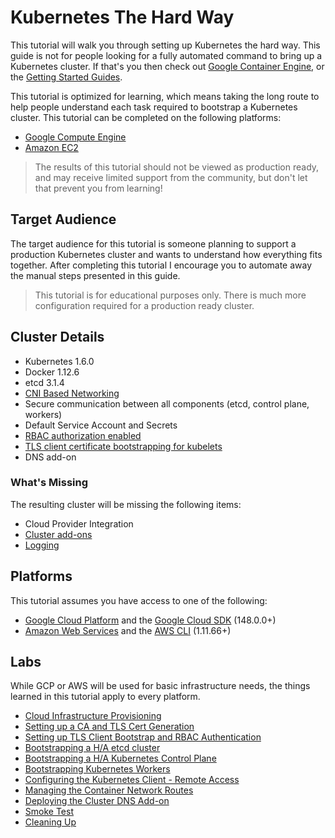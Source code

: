 # Kubernetes The Hard Way

This tutorial will walk you through setting up Kubernetes the hard way. This guide is not for people looking for a fully automated command to bring up a Kubernetes cluster. If that's you then check out [Google Container Engine](https://cloud.google.com/container-engine), or the [Getting Started Guides](http://kubernetes.io/docs/getting-started-guides/).

This tutorial is optimized for learning, which means taking the long route to help people understand each task required to bootstrap a Kubernetes cluster. This tutorial can be completed on the following platforms:

* [Google Compute Engine](https://cloud.google.com/compute)
* [Amazon EC2](https://aws.amazon.com/ec2)

> The results of this tutorial should not be viewed as production ready, and may receive limited support from the community, but don't let that prevent you from learning!

## Target Audience

The target audience for this tutorial is someone planning to support a production Kubernetes cluster and wants to understand how everything fits together. After completing this tutorial I encourage you to automate away the manual steps presented in this guide.

> This tutorial is for educational purposes only. There is much more configuration required for a production ready cluster.

## Cluster Details

* Kubernetes 1.6.0
* Docker 1.12.6
* etcd 3.1.4
* [CNI Based Networking](https://github.com/containernetworking/cni)
* Secure communication between all components (etcd, control plane, workers)
* Default Service Account and Secrets
* [RBAC authorization enabled](https://kubernetes.io/docs/admin/authorization)
* [TLS client certificate bootstrapping for kubelets](https://kubernetes.io/docs/admin/kubelet-tls-bootstrapping)
* DNS add-on

### What's Missing

The resulting cluster will be missing the following items:

* Cloud Provider Integration
* [Cluster add-ons](https://github.com/kubernetes/kubernetes/tree/master/cluster/addons)
* [Logging](http://kubernetes.io/docs/user-guide/logging)

## Platforms

This tutorial assumes you have access to one of the following:

* [Google Cloud Platform](https://cloud.google.com) and the [Google Cloud SDK](https://cloud.google.com/sdk/) (148.0.0+)
* [Amazon Web Services](https://aws.amazon.com) and the [AWS CLI](https://aws.amazon.com/cli) (1.11.66+)

## Labs

While GCP or AWS will be used for basic infrastructure needs, the things learned in this tutorial apply to every platform.

* [Cloud Infrastructure Provisioning](docs/01-infrastructure.md)
* [Setting up a CA and TLS Cert Generation](docs/02-certificate-authority.md)
* [Setting up TLS Client Bootstrap and RBAC Authentication](docs/03-authentication.md)
* [Bootstrapping a H/A etcd cluster](docs/04-etcd.md)
* [Bootstrapping a H/A Kubernetes Control Plane](docs/05-kubernetes-controller.md)
* [Bootstrapping Kubernetes Workers](docs/06-kubernetes-worker.md)
* [Configuring the Kubernetes Client - Remote Access](docs/07-kubectl.md)
* [Managing the Container Network Routes](docs/08-network.md)
* [Deploying the Cluster DNS Add-on](docs/09-dns-addon.md)
* [Smoke Test](docs/10-smoke-test.md)
* [Cleaning Up](docs/11-cleanup.md)
